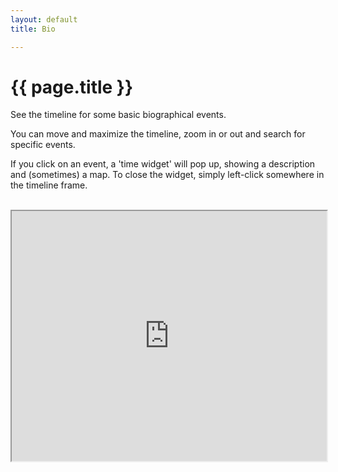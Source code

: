```yaml
---
layout: default
title: Bio

---
```


# {{ page.title }}
See the timeline for some basic biographical events.

You can move and maximize the timeline, zoom in or out and search for specific events.

If you click on an event, a 'time widget' will pop up, showing a description and (sometimes) a map. To close the widget, simply left-click somewhere in the timeline frame.

<br>

<iframe width="100%" height="400" src="https://time.graphics/de/embed?v=1&id=391895" frameborder="1" allowfullscreen></iframe>

<br><br>
